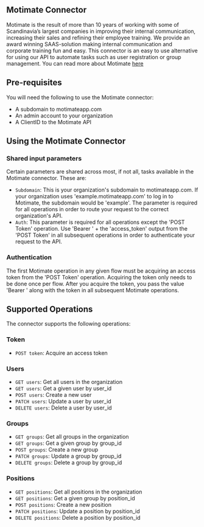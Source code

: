 
## Motimate Connector
Motimate is the result of more than 10 years of working with some of Scandinavia’s largest companies in improving their internal communication, increasing their sales and refining their employee training. We provide an award winning SAAS-solution making internal communication and corporate training fun and easy.
This connector is an easy to use alternative for using our API to automate tasks such as user registration or group management.
You can read more about Motimate [here](https://about.motimateapp.com/)

## Pre-requisites
You will need the following to use the Motimate connector:
* A subdomain to motimateapp.com
* An admin account to your organization
* A ClientID to the Motimate API

## Using the Motimate Connector

### Shared input parameters
Certain parameters are shared across most, if not all, tasks available in the Motimate connector. These are:
* `Subdomain`: This is your organization's subdomain to motimateapp.com. If your organization uses 'example.motimateapp.com' to log in to Motimate, the subdomain would be 'example'. The parameter is required for all operations in order to route your request to the correct organization's API.
* `Auth`: This parameter is required for all operations except the 'POST Token' operation. Use 'Bearer ' + the 'access_token' output from the 'POST Token' in all subsequent operations in order to authenticate your request to the API.

### Authentication
The first Motimate operation in any given flow must be acquiring an access token from the 'POST Token' operation. Acquiring the token only needs to be done once per flow. After you acquire the token, you pass the value 'Bearer ' along with the token in all subsequent Motimate operations.

## Supported Operations
The connector supports the following operations:

### Token
* `POST token`: Acquire an access token

### Users
* `GET users`: Get all users in the organization
* `GET users`: Get a given user by user_id
* `POST users`: Create a new user
* `PATCH users`: Update a user by user_id
* `DELETE users`: Delete a user by user_id

### Groups
* `GET groups`: Get all groups in the organization
* `GET groups`: Get a given group by group_id
* `POST groups`: Create a new group
* `PATCH groups`: Update a group by group_id
* `DELETE groups`: Delete a group by group_id

### Positions
* `GET positions`: Get all positions in the organization
* `GET positions`: Get a given group by position_id
* `POST positions`: Create a new position
* `PATCH positions`: Update a position by position_id
* `DELETE positions`: Delete a position by position_id